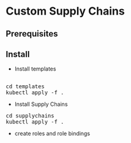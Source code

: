 # Custom Supply Chains

## Prerequisites

## Install

* Install templates
<pre> 
cd templates
kubectl apply -f .
</pre>
* Install Supply Chains
<pre>
cd supplychains
kubectl apply -f .
</pre>
* create roles and role bindings 


